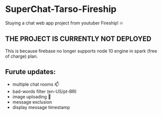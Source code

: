 # SuperChat-Tarso-Fireship

Stuying a chat web app project from youtuber Fireship! 🔥

## THE PROJECT IS CURRENTLY NOT DEPLOYED 
 This is because firebase no longer supports node 10 engine in spark (free of charge) plan.

## Furute updates:
  - multiple chat rooms 📫 
  - bad-words filter (en-US/pt-BR)
  - image uploading 📎
  - message exclusion
  - display message timestamp

